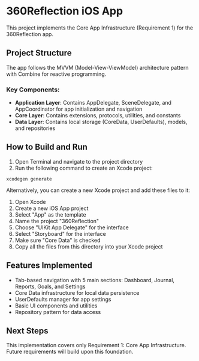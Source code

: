 # 360Reflection iOS App

This project implements the Core App Infrastructure (Requirement 1) for the 360Reflection app.

## Project Structure

The app follows the MVVM (Model-View-ViewModel) architecture pattern with Combine for reactive programming.

### Key Components:

- **Application Layer**: Contains AppDelegate, SceneDelegate, and AppCoordinator for app initialization and navigation
- **Core Layer**: Contains extensions, protocols, utilities, and constants
- **Data Layer**: Contains local storage (CoreData, UserDefaults), models, and repositories

## How to Build and Run

1. Open Terminal and navigate to the project directory
2. Run the following command to create an Xcode project:

```
xcodegen generate
```

Alternatively, you can create a new Xcode project and add these files to it:

1. Open Xcode
2. Create a new iOS App project
3. Select "App" as the template
4. Name the project "360Reflection"
5. Choose "UIKit App Delegate" for the interface
6. Select "Storyboard" for the interface
7. Make sure "Core Data" is checked
8. Copy all the files from this directory into your Xcode project

## Features Implemented

- Tab-based navigation with 5 main sections: Dashboard, Journal, Reports, Goals, and Settings
- Core Data infrastructure for local data persistence
- UserDefaults manager for app settings
- Basic UI components and utilities
- Repository pattern for data access

## Next Steps

This implementation covers only Requirement 1: Core App Infrastructure. Future requirements will build upon this foundation.
